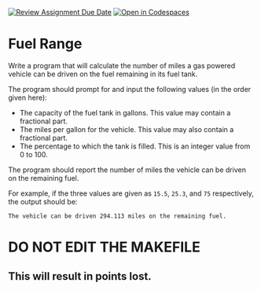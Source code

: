 [![Review Assignment Due Date](https://classroom.github.com/assets/deadline-readme-button-22041afd0340ce965d47ae6ef1cefeee28c7c493a6346c4f15d667ab976d596c.svg)](https://classroom.github.com/a/qChNMfZE)
[![Open in Codespaces](https://classroom.github.com/assets/launch-codespace-2972f46106e565e64193e422d61a12cf1da4916b45550586e14ef0a7c637dd04.svg)](https://classroom.github.com/open-in-codespaces?assignment_repo_id=20365535)
# Fuel Range

Write a program that will calculate the number of miles a gas powered vehicle can be driven on the fuel remaining in its fuel tank.

The program should prompt for and input the following values (in the order given here):

* The capacity of the fuel tank in gallons. This value may contain a fractional part.
* The miles per gallon for the vehicle. This value may also contain a fractional part.
* The percentage to which the tank is filled. This is an integer value from 0 to 100.

The program should report the number of miles the vehicle can be driven on the remaining fuel.

For example, if the three values are given as `15.5`, `25.3`, and `75` respectively, the output should be:

```
The vehicle can be driven 294.113 miles on the remaining fuel.
```
# DO NOT EDIT THE MAKEFILE
## This will result in points lost.
